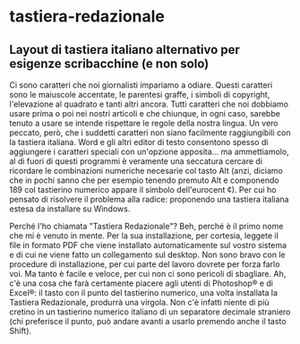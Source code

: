 # tastiera-redazionale
Layout di tastiera italiano alternativo per esigenze scribacchine (e non solo)
------------------------------------------------------------------------------

Ci sono caratteri che noi giornalisti impariamo a odiare. Questi caratteri sono le maiuscole accentate, le parentesi graffe, i simboli di copyright, l'elevazione al quadrato e tanti altri ancora. Tutti caratteri che noi dobbiamo usare prima o poi nei nostri articoli e che chiunque, in ogni caso, sarebbe tenuto a usare se intende rispettare le regole della nostra lingua. Un vero peccato, però, che i suddetti caratteri non siano facilmente raggiungibili con la tastiera italiana. Word e gli altri editor di testo consentono spesso di aggiungere i caratteri speciali con un'opzione apposita... ma ammettiamolo, al di fuori di questi programmi è veramente una seccatura cercare di ricordare le combinazioni numeriche necesarie col tasto Alt (anzi, diciamo che in pochi sanno che per esempio tenendo premuto Alt e componendo 189 col tastierino numerico appare il simbolo dell'eurocent ¢). Per cui ho pensato di risolvere il problema alla radice: proponendo una tastiera italiana estesa da installare su Windows.

Perché l'ho chiamata "Tastiera Redazionale"? Beh, perché è il primo nome che mi è venuto in mente. Per la sua installazione, per cortesia, leggete il file in formato PDF che viene installato automaticamente sul vostro sistema e di cui ne viene fatto un collegamento sul desktop. Non sono bravo con le procedure di installazione, per cui parte del lavoro dovrete per forza farlo voi. Ma tanto è facile e veloce, per cui non ci sono pericoli di sbagliare. Ah, c'è una cosa che farà certamente piacere agli utenti di Photoshop® e di Excel®: il tasto con il punto del tastierino numerico, una volta installata la Tastiera Redazionale, produrrà una virgola. Non c'è infatti niente di più cretino in un tastierino numerico italiano di un separatore decimale straniero (chi preferisce il punto, può andare avanti a usarlo premendo anche il tasto Shift).
